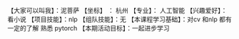 【大家可以叫我】：泥菩萨
【坐标】 ： 杭州
【专业】： 人工智能
【兴趣爱好】：看小说
【项目技能】：nlp
【组队技能】：无
【本课程学习基础】：对cv 和nlp 都有一定的了解 熟悉 pytorch
【本期活动目标】：一起进步学习  

